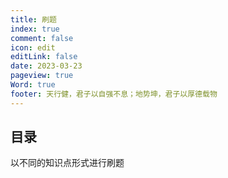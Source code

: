 ```yaml
---
title: 刷题
index: true
comment: false
icon: edit
editLink: false
date: 2023-03-23
pageview: true
Word: true
footer: 天行健，君子以自强不息；地势坤，君子以厚德载物
---
```


## 目录
以不同的知识点形式进行刷题


